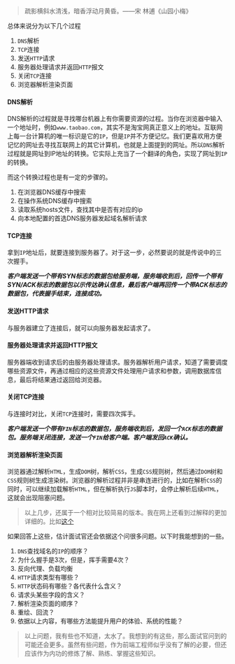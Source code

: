 > 疏影横斜水清浅，暗香浮动月黄昏。——宋 林逋《山园小梅》

总体来说分为以下几个过程
1. `DNS`解析
2. `TCP`连接
3. 发送`HTTP`请求
4. 服务器处理请求并返回`HTTP`报文
5. 关闭`TCP`连接
6. 浏览器解析渲染页面


#### DNS解析
DNS解析的过程就是寻找哪台机器上有你需要资源的过程。当你在浏览器中输入一个地址时，例如`www.taobao.com`，其实不是淘宝网真正意义上的地址。互联网上每一台计算机的唯一标识是它的`IP`，但是`IP`并不方便记忆。我们更喜欢用方便记忆的网址去寻找互联网上的其它计算机，也就是上面提到的网址。所以`DNS`解析过程就是网址到IP地址的转换。它实际上充当了一个翻译的角色，实现了网址到`IP`的转换。

而这个转换过程也是有一定的步骤的。
1. 在浏览器DNS缓存中搜索
2. 在操作系统DNS缓存中搜索
3. 读取系统hosts文件，查找其中是否有对应的ip
4. 向本地配置的首选DNS服务器发起域名解析请求

#### TCP连接
拿到`IP`地址后，就要连接到服务器了。对于这一步，必然要说的就是传说中的三次握手。

***客户端发送一个带有SYN标志的数据包给服务端，服务端收到后，回传一个带有SYN/ACK标志的数据包以示传达确认信息，最后客户端再回传一个带ACK标志的数据包，代表握手结束，连接成功。***

#### 发送HTTP请求
与服务器建立了连接后，就可以向服务器发起请求了。

#### 服务器处理请求并返回HTTP报文
服务器端收到请求后的由服务器处理请求。服务器解析用户请求，知道了需要调度哪些资源文件，再通过相应的这些资源文件处理用户请求和参数，调用数据库信息，最后将结果通过返回给浏览器。

#### 关闭TCP连接
与连接时对比，关闭`TCP`连接时，需要四次挥手。

***客户端发送一个带有`FIN`标志的数据包，服务端收到后，发回一个`ACK`标志的数据包。服务端关闭连接，发送一个`FIN`给客户端。客户端发回`ACK`确认。***

#### 浏览器解析渲染页面
浏览器通过解析`HTML`，生成`DOM`树，解析`CSS`，生成`CSS`规则树，然后通过`DOM`树和`CSS`规则树生成渲染树。浏览器的解析过程并非是串连进行的，比如在解析`CSS`的同时，可以继续加载解析`HTML`，但在解析执行`JS`脚本时，会停止解析后续`HTML`，这就会出现阻塞问题。

> 以上几步，还属于一个相对比较简易的版本。我在网上还看到过解释的更加详细的。比如[这个](http://web.jobbole.com/91239/)

如果回答上这些，估计面试官还会依据这个问很多问题。以下时我能想到的一些。
1. `DNS`查找域名的`IP`的顺序？
2. 为什么握手是3次，但是，挥手需要4次？
3. 反向代理、负载均衡
4. `HTTP`请求类型有哪些？
5. `HTTP`状态码有哪些？各代表什么含义？
6. 请求头某些字段的含义？
7. 解析渲染页面的顺序？
8. 重绘、回流？
9. 依据以上内容，有哪些方法能提升用户的体验、系统的性能？


> 以上问题，我有些也不知道，太水了。我想到的有这些，那么面试官问到的可能还会更多。虽然有些问题，作为前端工程师似乎没有了解的必要，但还应该作为内功的修炼了解、熟练、掌握这些知识。
